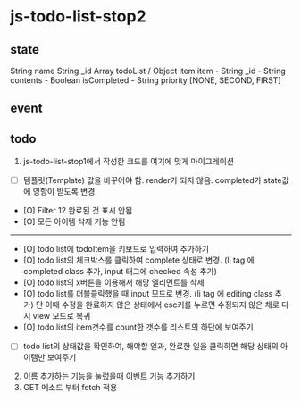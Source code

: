 # js-todo-list-stop2 

## state 
String name
String _id 
Array todoList / Object item 
item
    - String _id 
    - String contents
    - Boolean isCompleted 
    - String priority [NONE, SECOND, FIRST]

## event 

## todo 
1. js-todo-list-stop1에서 작성한 코드를 여기에 맞게 마이그레이션 
- [ ] 템플릿(Template) 값을 바꾸어야 함. render가 되지 않음. completed가 state값에 영향이 받도록 변경.
- [O] Filter 12 완료된 것 표시 안됨 
- [O] 모든 아이템 삭제 기능 안됨 
---
- [O] todo list에 todoItem을 키보드로 입력하여 추가하기
- [O] todo list의 체크박스를 클릭하여 complete 상태로 변경. (li tag 에 completed class 추가, input 태그에 checked 속성 추가)
- [O] todo list의 x버튼을 이용해서 해당 엘리먼트를 삭제
- [O]  todo list를 더블클릭했을 때 input 모드로 변경. (li tag 에 editing class 추가) 단 이때 수정을 완료하지 않은 상태에서 esc키를 누르면 수정되지 않은 채로 다시 view 모드로 복귀
- [O] todo list의 item갯수를 count한 갯수를 리스트의 하단에 보여주기
- [ ] todo list의 상태값을 확인하여, 해야할 일과, 완료한 일을 클릭하면 해당 상태의 아이템만 보여주기
2. 이름 추가하는 기능을 눌렀을때 이벤트 기능 추가하기 
3. GET 메소드 부터 fetch 적용